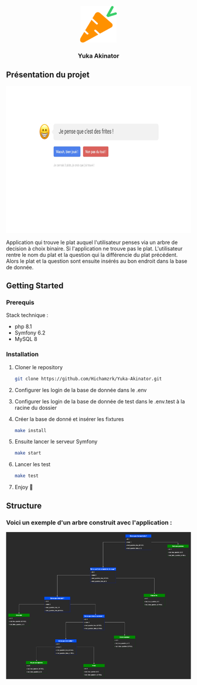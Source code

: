 <!-- PROJECT LOGO -->
<br />
<div align="center">
    <img src="/public/images/favicon.png" alt="Logo" width="100" height="100">

<h3 align="center">Yuka Akinator</h3>
</div>



<!-- ABOUT THE PROJECT -->
## Présentation du projet

<div align="center">
    <img src="/public/images/page_screenshot.jpg" alt="screen-short-app" width="800" height="400">
</div>


Application qui trouve le plat auquel l'utilisateur penses via un arbre de decision à choix binaire. Si l'application ne trouve pas le plat. L'utilisateur rentre le nom du plat et la question qui la différencie du plat précédent. Alors le plat et la question sont ensuite insérés au bon endroit dans la base de donnée.


<!-- GETTING STARTED -->
## Getting Started


### Prerequis

Stack technique :
* php 8.1
* Symfony 6.2
* MySQL 8

### Installation

1. Cloner le repository
   ```sh
   git clone https://github.com/Hichamzrk/Yuka-Akinator.git
   ```
2. Configurer les login de la base de donnée dans le .env
3. Configurer les login de la base de donnée de test dans le .env.test à la racine du dossier
4. Créer la base de donné et insérer les fixtures
   ```sh
   make install
   ```
5. Ensuite lancer le serveur Symfony
   ```sh
   make start
   ```

6. Lancer les test
   ```sh
   make test
   ```
7. Enjoy 🎉
<!-- ROADMAP -->
## Structure

### Voici un exemple d'un arbre construit avec l'application :

<div align="center">
    <img src="/public/images/diagramme-Tree.drawio.png" alt="screen-short-diagramm" width="800" height="400">
</div>
